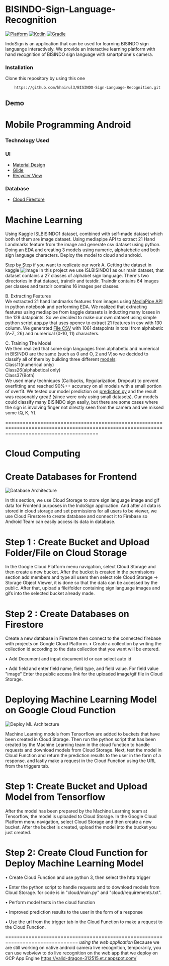 # BISINDO-Sign-Language-Recognition
   
 [![Platform](https://img.shields.io/badge/platform-Android-green.svg)](http://developer.android.com/index.html) [![Kotlin](https://img.shields.io/badge/kotlin-1.5.10-blue.svg)](http://kotlinlang.org) [![Gradle](https://img.shields.io/badge/gradle-7.0-%2366DCB8.svg)](https://developer.android.com/studio/releases/gradle-plugin) 


IndoSign is an application that can be used for learning BISINDO sign languange interactively. We provide an interactive learning platform
with hand recognition of BISINDO sign language with smartphone's camera. 


### Installation 
Clone this repository by using this one  
```
    https://github.com/khairul3/BISINDO-Sign-Language-Recognition.git
```    

## Demo



# Mobile Programming Android
### Technology Used
### UI
- [Material Design](https://material.io/develop/android)
- [Glide](https://github.com/bumptech/glide)
- [Recycler View](https://github.com/codepath/android_guides/wiki/Using-the-RecyclerView)

### Database
- [Cloud Firestore](https://firebase.google.com/docs/firestore)


# Machine Learning
Using Kaggle ISLBISINDO1 dataset, combined with self-made dataset which both of them are image dataset. Using mediapipe API to extract 21 Hand Landmarks feature from the image and generate csv dataset using python. Doing an EDA and creating 3 models using numeric, alphatebetic and both sign language characters. Deploy the model to cloud and android.

Step by Step if you want to replicate our work
A. Getting the dataset in kaggle
![image](https://user-images.githubusercontent.com/46083543/121294110-0594ca00-c917-11eb-95fc-648e8242963f.png)
In this project we use ISLBISINDO1 as our main dataset, that dataset contains a 27 classes of alphabet sign language. There's two directories in that dataset, traindir and testdir. Traindir contains 64 images per classes and testdir contains 16 images per classes.  

B. Extracting Features  
We extracted 21 hand landmarks features from images using [MediaPipe API](https://google.github.io/mediapipe/solutions/hands.html) in python notebook and performing EDA. We realized that extracting features using mediapipe from kaggle datasets is inducting many losses in the 128 datapoints. So we decided to make our own dataset using simple python script [app.py](ML/app.py) that uses opencv to extract 21 features in csv with 130 column. We generated [File CSV](https://drive.google.com/drive/folders/1G07Ni9bIfZDhmZNxN8wx6RIvtEKsr6OD) with 1061 datapoints in total from alphabetic (A-Z, 26) and numerical (0-10, 11) characters.  

C. Training The Model  
We then realized that some sign languages from alphabetic and numerical in BISINDO are the same (such as 0 and O, 2 and V)so we decided to classify all of them by building three different [models](ML/final_model):  
Class11(numerical only)    
Class26(alphabetical only)    
Class37(Both)   
We used many techniques (Callbacks, Regularization, Dropout) to prevent overfitting and reached 90%++ accuracy on all models with a small portion of overfit. We tested our model prediction on [prediction.py](ML/prediction.py) and the result was reasonably great! (since were only using small datasets). Our models could classify many BISINDO sign easily, but there are some cases where the sign is involving finger not directly seen from the camera and we missed some (Q, K, Y).

============================================================================================================================================

# Cloud Computing 

# Create Databases for Frontend 

![Database Architecture](https://user-images.githubusercontent.com/82069840/121268889-044ca880-c8e9-11eb-8721-70dfe30ed044.png)

In this section, we use Cloud Storage to store sign language image and gif data 
for Frontend purposes in the IndoSign application.
And after all data is stored in cloud storage and set permissions for all users to be 
viewer, we use Cloud Firestore to create database and connect it to Firebase so Android 
Team can easily access its data in database.

# Step 1 : Create Bucket and Upload Folder/File on Cloud Storage
In the Google Cloud Platform menu navigation, select Cloud Storage and then create a new bucket. After
the bucket is created in the permissions section add members and type all users then select
role Cloud Storage -> Storage Object Viewer, it is done so that the data can be accessed by the public.
After that, upload a file/folder containing sign language images and gifs into the selected bucket
already made.

# Step 2 : Create Databases on Firestore
Create a new database in Firestore then connect to the connected firebase
with projects on Google Cloud Platform.
• Create a collection by writing the collection id according to the data collection that you want
will be entered.

• Add Document and input document id or can select auto id

• Add field and enter field name, field type, and field value. For field value "image"
Enter the public access link for the uploaded image/gif file in Cloud Storage.


# Deploying Machine Learning Model on Google Cloud Function

![Deploy ML Architecture](https://user-images.githubusercontent.com/82069840/121268937-19293c00-c8e9-11eb-9dc0-d72abf5bab69.png)

Machine Learning models from Tensorflow are added to buckets that have been 
created in Cloud Storage. Then run the python script that has been created by 
the Machine Learning team in the cloud function to handle requests and download models 
from Cloud Storage. Next, test the model in Cloud Function and return the prediction 
results to the user in the form of a response. and lastly make a request in the Cloud 
Function using the URL from the triggers tab.

# Step 1: Create Bucket and Upload Model from Tensorflow
After the model has been prepared by the Machine Learning team at Tensorflow, the model is uploaded to
Cloud Storage. In the Google Cloud Platform menu navigation, select Cloud Storage and then create
a new bucket. After the bucket is created, upload the model into the bucket you just created.

# Step 2: Create Cloud Function for Deploy Machine Learning Model
• Create Cloud Function and use python 3, then select the http trigger

• Enter the python script to handle requests and to download models from Cloud Storage.
for code is in "cloud/main.py" and "cloud/requirements.txt".

• Perform model tests in the cloud function

• Improved prediction results to the user in the form of a response

• Use the url from the trigger tab in the Cloud Function to make a request to the Cloud Function.

===============================================================================
*using the web application*
Because we are still working on native android camera live recognition, temporarily, you can use webview to do live recognition on the web app
that we deploy on GCP App Engine
https://valid-dragon-312515.et.r.appspot.com/
